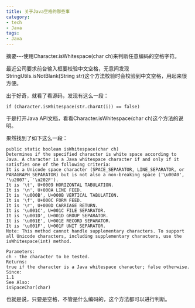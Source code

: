 ```yaml
---
title: 关于Java空格的那些事
category:
- tech
- Java
tags:
- Java
---
```


摘要---使用Character.isWhitespace(char ch)来判断任意编码的空格字符。  

最近公司要求前台输入框要校验中文空格，无意间发现StringUtils.isNotBlank(String str)这个方法校验时会校验到中文空格，用起来很方便。  

出于好奇，就看了看源码，发现有这么一段：  

    if (Character.isWhitespace(str.charAt(i)) == false)

于是打开Java API文档，看看Character.isWhitespace(char ch)这个方法的说明。  

果然找到了如下这么一段：  

    public static boolean isWhitespace(char ch)
    Determines if the specified character is white space according to Java. A character is a Java whitespace character if and only if it satisfies one of the following criteria:
    It is a Unicode space character (SPACE_SEPARATOR, LINE_SEPARATOR, or PARAGRAPH_SEPARATOR) but is not also a non-breaking space ('\u00A0', '\u2007', '\u202F').
    It is '\t', U+0009 HORIZONTAL TABULATION.
    It is '\n', U+000A LINE FEED.
    It is '\u000B', U+000B VERTICAL TABULATION.
    It is '\f', U+000C FORM FEED.
    It is '\r', U+000D CARRIAGE RETURN.
    It is '\u001C', U+001C FILE SEPARATOR.
    It is '\u001D', U+001D GROUP SEPARATOR.
    It is '\u001E', U+001E RECORD SEPARATOR.
    It is '\u001F', U+001F UNIT SEPARATOR.
    Note: This method cannot handle supplementary characters. To support all Unicode characters, including supplementary characters, use the isWhitespace(int) method.
    
    Parameters:
    ch - the character to be tested.
    Returns:
    true if the character is a Java whitespace character; false otherwise.
    Since:
    1.1
    See Also:
    isSpaceChar(char)

也就是说，只要是空格，不管是什么编码的，这个方法都可以进行判断。  

